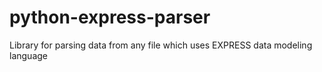 # python-express-parser
Library for parsing data from any file which uses EXPRESS data modeling language
